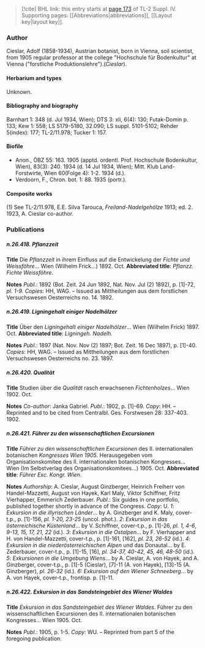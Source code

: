 > [!cite] BHL link: this entry starts at [page 173](https://www.biodiversitylibrary.org/item/103860#page/183/mode/1up) of TL-2 Suppl. IV.
> Supporting pages: [[Abbreviations|abbreviations]], [[Layout key|layout key]].

### Author

Cieslar, Adolf (1858-1934), Austrian botanist, born in Vienna, soil scientist, from 1905 regular professor at the college "Hochschule für Bodenkultur" at Vienna ("forstliche Produktionslehre").(*Cieslar*).

#### Herbarium and types

Unknown.

#### Bibliography and biography

Barnhart 1: 348 (d. Jul 1934, Wien); DTS 3: xli, 6(4): 130; Futak-Domin p. 133; Kew 1: 558; LS 5179-5180, 32.090; LS suppl. 5101-5102; Rehder 5(index): 177; TL-2/11.978; Tucker 1: 157.

#### Biofile

- Anon., ÖBZ 55: 163. 1905 (apptd. ordentl. Prof. Hochschule Bodenkultur, Wien), 83(3): 240. 1934 (d. 14 Jul 1934, Wien); Mitt. Klub Land-Forstwirte, Wien 60(Folge 4): 1-2. 1934 (d.).
- Verdoorn, F., Chron. bot. 1: 88. 1935 (portr.).

#### Composite works

(1) See TL-2/11.978, E.E. Silva Tarouca, *Freiland-Nadelgehölze* 1913; ed. 2. 1923, A. Cieslar co-author.

### Publications

##### n.26.418. Pflanzzeit

**Title**
Die *Pflanzzeit* in ihrem Einfluss auf die Entwickelung der *Fichte und Weissföhre*... Wien (Wilhelm Frick...) 1892. Oct.
**Abbreviated title**: *Pflanzz. Fichte Weissföhre*.

**Notes**
*Publ*.: 1892 (Bot. Zeit. 24 Jun 1892, Nat. Nov. Jul (2) 1892), p. \[1\]-72, *pl. 1-9.* *Copies*: HH, WAG. – Issued as Mittheilungen aus dem forstlichen Versuchswesen Oesterreichs no. 14. 1892.

##### n.26.419. Ligningehalt einiger Nadelhölzer

**Title**
Über den *Ligningehalt einiger Nadelhölzer*... Wien (Wilhelm Frick) 1897. Oct.
**Abbreviated title**: *Ligningeh. Nadelh.*

**Notes**
*Publ*.: 1897 (Nat. Nov. Nov (2) 1897; Bot. Zeit. 16 Dec 1897), p. \[1\]-40. *Copies*: HH, WAG. – Issued as Mittheilungen aus dem forstlichen Versuchswesen Oesterreichs no. 23. 1897.

##### n.26.420. Qualität

**Title**
Studien über die *Qualität* rasch erwachsenen *Fichtenholzes*... Wien 1902. Oct.

**Notes**
*Co-author*: Janka Gabriel.
*Publ*.: 1902, p. \[1\]-69. *Copy*: HH. – Reprinted and to be cited from Centralbl. Ges. Forstwesen 28: 337-403. 1902.

##### n.26.421. Führer zu den wissenschaftlichen Excursionen

**Title**
*Führer zu den wissenschaftlichen Excursionen* des II. internationalen botanischen *Kongresses Wien 1905*. Herausgegeben vom Organisationskomitee des II. internationalen botanischen Kongresses... Wien (Im Selbstverlag des Organisationskomitees...) 1905. Oct.
**Abbreviated title**: *Führer Exc. Kongr. Wien*.

**Notes**
*Authorship*: A. Cieslar, August Ginzberger, Heinrich Freiherr von Handel-Mazzetti, August von Hayek, Karl Maly, Viktor Schiffner, Fritz Vierhapper, Emmerich Zederbauer.
*Publ*.: Six guides in one portfolio, published together shortly in advance of the Congress.
*Copy*: U.
*1*: *Exkursion in die illyrischen Länder*... by A. Ginzberger and K. Maly, cover-t.p., p. \[1\]-156, *pl. 1-20, 23-25* (uncol. phot.).
*2*: *Exkursion in das österreichische Küstenland*... by V. Schiffner, cover-t.p., p. \[1\]-26, *pl. 1, 4-6*, *9-13, 15, 17, 21, 22* (id.).
*3*: *Exkursion in die Ostalpen*... by F. Vierhapper and H. von Handel-Mazzetti, cover-t.p., p. \[1\]-161, \[162\], *pl. 23, 26-52* (id.).
*4*: *Exkursion in die niederösterreichischen Alpen* und das Donautal... by E. Zederbauer, cover-t.p., p. \[1\]-15, \[16\], *pl. 34-37, 40-42, 45, 46, 48-50* (id.).
*5*: *Exkursionen in die Umgebung Wiens*... by A. Cieslar, A. von Hayek, and A. Ginzberger, cover-t.p., p. \[1\]-5 (Cieslar), \[7\]-11 (A. von Hayek), \[13\]-15 (A. Ginzberger), *pl. 26-32* (id.).
*6: Exkursion auf den Wiener Schneeberg*... by A. von Hayek, cover-t.p., frontisp. p. \[1\]-11.

##### n.26.422. Exkursion in das Sandsteingebiet des Wiener Waldes

**Title**
*Exkursion in das Sandsteingebiet des Wiener Waldes*. Führer zu den wissenschaftlichen Excursionen des II. internationalen botanischen Kongresses... Wien 1905. Oct.

**Notes**
*Publ*.: 1905, p. 1-5. *Copy*: WU. – Reprinted from part 5 of the foregoing publication.

